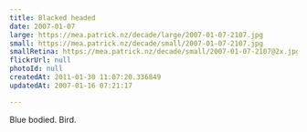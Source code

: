 ```yaml
---
title: Blacked headed
date: 2007-01-07
large: https://mea.patrick.nz/decade/large/2007-01-07-2107.jpg
small: https://mea.patrick.nz/decade/small/2007-01-07-2107.jpg
smallRetina: https://mea.patrick.nz/decade/small/2007-01-07-2107@2x.jpg
flickrUrl: null
photoId: null
createdAt: 2011-01-30 11:07:20.336849
updatedAt: 2007-01-16 07:21:17

---
```

Blue bodied. Bird.
